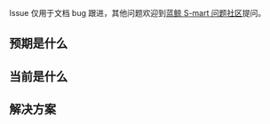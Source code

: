 Issue 仅用于文档 bug 跟进，其他问题欢迎到[蓝鲸 S-mart 问题社区](https://bk.tencent.com/s-mart/community)提问。

<!--- 标题请标注该次 Issue 的问题摘要 -->

## 预期是什么


## 当前是什么


## 解决方案
<!--- 非必选，可给出建议的修复方法 -->
